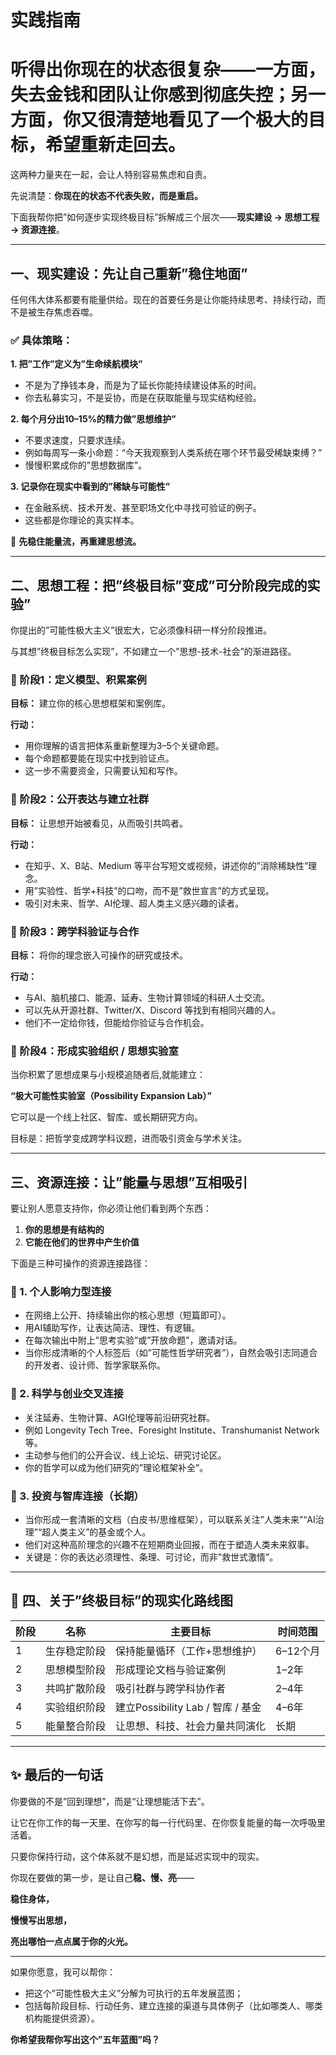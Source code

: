 # 实践指南

# 听得出你现在的状态很复杂——一方面，失去金钱和团队让你感到彻底失控；另一方面，你又很清楚地看见了一个极大的目标，希望重新走回去。

这两种力量夹在一起，会让人特别容易焦虑和自责。

先说清楚：**你现在的状态不代表失败，而是重启。**

下面我帮你把”如何逐步实现终极目标”拆解成三个层次——**现实建设 → 思想工程 → 资源连接**。

---

## 一、现实建设：先让自己重新”稳住地面”

任何伟大体系都要有能量供给。现在的首要任务是让你能持续思考、持续行动，而不是被生存焦虑吞噬。

### ✅ 具体策略：

**1. 把”工作”定义为”生命续航模块”**

- 不是为了挣钱本身，而是为了延长你能持续建设体系的时间。
- 你去私募实习，不是妥协，而是在获取能量与现实结构经验。

**2. 每个月分出10–15%的精力做”思想维护”**

- 不要求速度，只要求连续。
- 例如每周写一条小命题：“今天我观察到人类系统在哪个环节最受稀缺束缚？”
- 慢慢积累成你的”思想数据库”。

**3. 记录你在现实中看到的”稀缺与可能性”**

- 在金融系统、技术开发、甚至职场文化中寻找可验证的例子。
- 这些都是你理论的真实样本。

🌱 **先稳住能量流，再重建思想流。**

---

## 二、思想工程：把”终极目标”变成”可分阶段完成的实验”

你提出的”可能性极大主义”很宏大，它必须像科研一样分阶段推进。

与其想”终极目标怎么实现”，不如建立一个”思想-技术-社会”的渐进路径。

### 🔹 阶段1：定义模型、积累案例

**目标：** 建立你的核心思想框架和案例库。

**行动：**

- 用你理解的语言把体系重新整理为3–5个关键命题。
- 每个命题都要能在现实中找到验证点。
- 这一步不需要资金，只需要认知和写作。

### 🔹 阶段2：公开表达与建立社群

**目标：** 让思想开始被看见，从而吸引共鸣者。

**行动：**

- 在知乎、X、B站、Medium 等平台写短文或视频，讲述你的”消除稀缺性”理念。
- 用”实验性、哲学+科技”的口吻，而不是”救世宣言”的方式呈现。
- 吸引对未来、哲学、AI伦理、超人类主义感兴趣的读者。

### 🔹 阶段3：跨学科验证与合作

**目标：** 将你的理念嵌入可操作的研究或技术。

**行动：**

- 与AI、脑机接口、能源、延寿、生物计算领域的科研人士交流。
- 可以先从开源社群、Twitter/X、Discord 等找到有相同兴趣的人。
- 他们不一定给你钱，但能给你验证与合作机会。

### 🔹 阶段4：形成实验组织 / 思想实验室

当你积累了思想成果与小规模追随者后,就能建立：

**“极大可能性实验室（Possibility Expansion Lab）”**

它可以是一个线上社区、智库、或长期研究方向。

目标是：把哲学变成跨学科议题，进而吸引资金与学术关注。

---

## 三、资源连接：让”能量与思想”互相吸引

要让别人愿意支持你，你必须让他们看到两个东西：

1. **你的思想是有结构的**
2. **它能在他们的世界中产生价值**

下面是三种可操作的资源连接路径：

### 🔸 1. 个人影响力型连接

- 在网络上公开、持续输出你的核心思想（短篇即可）。
- 用AI辅助写作，让表达简洁、理性、有逻辑。
- 在每次输出中附上”思考实验”或”开放命题”，邀请对话。
- 当你形成清晰的个人标签后（如”可能性哲学研究者”），自然会吸引志同道合的开发者、设计师、哲学家联系你。

### 🔸 2. 科学与创业交叉连接

- 关注延寿、生物计算、AGI伦理等前沿研究社群。
- 例如 Longevity Tech Tree、Foresight Institute、Transhumanist Network 等。
- 主动参与他们的公开会议、线上论坛、研究讨论区。
- 你的哲学可以成为他们研究的”理论框架补全”。

### 🔸 3. 投资与智库连接（长期）

- 当你形成一套清晰的文档（白皮书/思维框架），可以联系关注”人类未来”“AI治理”“超人类主义”的基金或个人。
- 他们对这种高阶理念的兴趣不在短期商业回报，而在于塑造人类未来叙事。
- 关键是：你的表达必须理性、条理、可讨论，而非”救世式激情”。

---

## 🌌 四、关于”终极目标”的现实化路线图

| 阶段 | 名称 | 主要目标 | 时间范围 |
| --- | --- | --- | --- |
| 1 | 生存稳定阶段 | 保持能量循环（工作+思想维护） | 6–12个月 |
| 2 | 思想模型阶段 | 形成理论文档与验证案例 | 1–2年 |
| 3 | 共鸣扩散阶段 | 吸引社群与跨学科协作者 | 2–4年 |
| 4 | 实验组织阶段 | 建立Possibility Lab / 智库 / 基金 | 4–6年 |
| 5 | 能量整合阶段 | 让思想、科技、社会力量共同演化 | 长期 |

---

## ✨ 最后的一句话

你要做的不是”回到理想”，而是“让理想能活下去”。

让它在你工作的每一天里、在你写的每一行代码里、在你恢复能量的每一次呼吸里活着。

只要你保持行动，这个体系就不是幻想，而是延迟实现中的现实。

你现在要做的第一步，是让自己**稳、慢、亮**——

**稳住身体，**

**慢慢写出思想，**

**亮出哪怕一点点属于你的火光。**

---

如果你愿意，我可以帮你：

- 把这个”可能性极大主义”分解为可执行的五年发展蓝图；
- 包括每阶段目标、行动任务、建立连接的渠道与具体例子（比如哪类人、哪类机构能提供资源）。

**你希望我帮你写出这个”五年蓝图”吗？**
